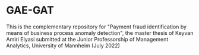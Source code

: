 # GAE-GAT
This is the complementary repository for "Payment fraud identification by means of business process anomaly detection", the master thesis of Keyvan Amiri Elyasi submitted at the Junior Professorship of Management Analytics, University of Mannheim (July 2022)
